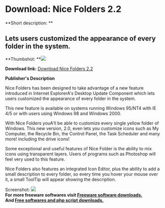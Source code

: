 # Download: Nice Folders 2.2

**Short description: **

## Lets users customized the appearance of every folder in the system.

  
**Thumbshot: **![](http://www.freewarefiles.com/screenshot/nicefolders_md.gif)   
  
**Download link:** [Download Nice Folders 2.2](http://freesoftwares.boysofts.com/Nice-Folders_program_18940.html)  
  

**Publisher's Description**  
  

Nice Folders has been designed to take advantage of a new feature introduced
in Internet ExplorerA's Desktop Update Component which lets users customized
the appearance of every folder in the system.

This new feature is available on systems running Windows 95/NT4 with IE 4/5 or
with users using Windows 98 and Windows 2000.

With Nice Folders youA'll be able to customize every single yellow folder of
Windows. This new version, 2.0, even lets you customize icons such as My
Computer, the Recycle Bin, the Control Panel, the Task Scheduler and many
more! including the drive icons!

Some exceptional and useful features of Nice Folder is the ability to mix
icons using transparent layers. Users of programs such as Photoshop will feel
very used to this feature.

Nice Folders also features an integrated Icon Editor, plus the ability to add
a small description to every folder, so every time you hover your mouse over
it, a small ToolTip will appear showing the description.

  
  
Screenshot: ![](http://www.freewarefiles.com/screenshot/nicefolders.gif)  
**For more freeware softwares visit [Freeware software downloads.](http://freesoftwares.boysofts.com/)**   
**And [Free softwares and php script downloads.](http://www.boysofts.com/)**

